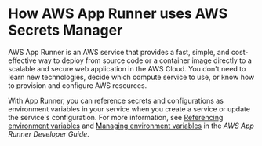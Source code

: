 # How AWS App Runner uses AWS Secrets Manager<a name="integrating_how-services-use-secrets_ARlong"></a>

AWS App Runner is an AWS service that provides a fast, simple, and cost\-effective way to deploy from source code or a container image directly to a scalable and secure web application in the AWS Cloud\. You don't need to learn new technologies, decide which compute service to use, or know how to provision and configure AWS resources\.

With App Runner, you can reference secrets and configurations as environment variables in your service when you create a service or update the service's configuration\. For more information, see [Referencing environment variables](https://docs.aws.amazon.com/apprunner/latest/dg/env-variable.html) and [Managing environment variables](https://docs.aws.amazon.com/apprunner/latest/dg/env-variable-manage.html) in the *AWS App Runner Developer Guide*\.